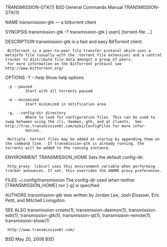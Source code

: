 TRANSMISSION-GTK(1)                                                                   BSD General Commands Manual                                                                  TRANSMISSION-GTK(1)

NAME
     transmission-gtk — a bittorrent client

SYNOPSIS
     transmission-gtk -?
     transmission-gtk [-pqm] [torrent-file ...]

DESCRIPTION
     transmission-gtk is a fast and easy BitTorrent client.

     BitTorrent is a peer-to-peer file transfer protocol which uses a metainfo file (usually with the .torrent file extension) and a central tracker to distribute file data amongst a group of peers.
     For more information on the BitTorrent protocol see http://www.bittorrent.org/

OPTIONS
     -? --help
             Show help options

     -p --paused
             Start with all torrents paused

     -m --minimized
             Start minimized in notification area

     -g, --config-dir directory
             Where to look for configuration files. This can be used to swap between using the cli, daemon, gtk, and qt clients.  See http://trac.transmissionbt.com/wiki/ConfigFiles for more infor‐
             mation.

     Multiple .torrent files may be added at startup by appending them on the command line.  If transmission-gtk is already running, the torrents will be added to the running instance.

ENVIRONMENT
     TRANSMISSION_HOME
                 Sets the default config-dir.

     http_proxy  libcurl uses this environment variable when performing tracker announces. If set, this overrides the GNOME proxy preferences.

FILES
     ~/.config/transmission
             The config-dir used when neither [TRANSMISSION_HOME] nor [-g] is specified.

AUTHORS
     transmission-gtk was written by Jordan Lee, Josh Elsasser, Eric Petit, and Mitchell Livingston.

SEE ALSO
     transmission-create(1), transmission-daemon(1), transmission-edit(1), transmission-gtk(1), transmission-qt(1), transmission-remote(1), transmission-show(1)

     http://www.transmissionbt.com/

BSD                                                                                          May 20, 2008                                                                                          BSD
